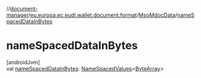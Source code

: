 //[document-manager](../../../index.md)/[eu.europa.ec.eudi.wallet.document.format](../index.md)/[MsoMdocData](index.md)/[nameSpacedDataInBytes](name-spaced-data-in-bytes.md)

# nameSpacedDataInBytes

[androidJvm]\
val [nameSpacedDataInBytes](name-spaced-data-in-bytes.md): [NameSpacedValues](../../eu.europa.ec.eudi.wallet.document/-name-spaced-values/index.md)&lt;[ByteArray](https://kotlinlang.org/api/latest/jvm/stdlib/kotlin-stdlib/kotlin/-byte-array/index.html)&gt;
